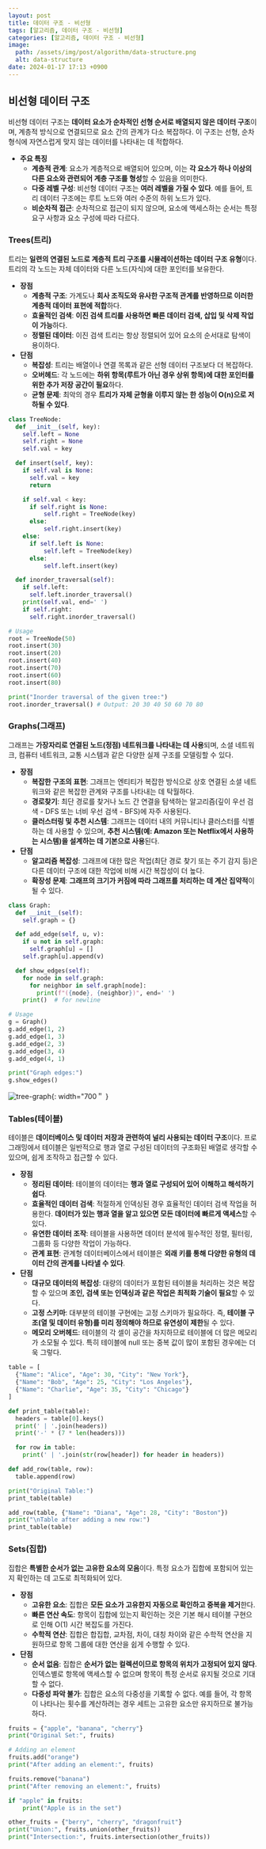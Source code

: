 ```yaml
---
layout: post
title: 데이터 구조 - 비선형
tags: [알고리즘, 데이터 구조 - 비선형]
categories: [알고리즘, 데이터 구조 - 비선형]
image:
  path: /assets/img/post/algorithm/data-structure.png
  alt: data-structure
date: 2024-01-17 17:13 +0900
---
```


## 비선형 데이터 구조

비선형 데이터 구조는 **데이터 요소가 순차적인 선형 순서로 배열되지 않은 데이터 구조**이며, 계층적 방식으로 연결되므로 요소 간의 관계가 다소 복잡하다. 이 구조는 선형, 순차 형식에 자연스럽게 맞지 않는 데이터를 나타내는 데 적합하다.

- **주요 특징**
  - **계층적 관계**: 요소가 계층적으로 배열되어 있으며, 이는 **각 요소가 하나 이상의 다른 요소와 관련되어 계층 구조를 형성**할 수 있음을 의미한다.
  - **다중 레벨 구성**: 비선형 데이터 구조는 **여러 레벨을 가질 수 있다**. 예를 들어, 트리 데이터 구조에는 루트 노드와 여러 수준의 하위 노드가 있다.
  - **비순차적 접근**: 순차적으로 접근이 되지 않으며, 요소에 액세스하는 순서는 특정 요구 사항과 요소 구성에 따라 다르다.

### Trees(트리)

트리는 **일련의 연결된 노드로 계층적 트리 구조를 시뮬레이션하는 데이터 구조 유형**이다. 트리의 각 노드는 자체 데이터와 다른 노드(자식)에 대한 포인터를 보유한다.

- **장점**
  - **계층적 구조**: 가계도나 **회사 조직도와 유사한 구조적 관계를 반영하므로 이러한 계층적 데이터 표현에 적합**하다.
  - **효율적인 검색**: **이진 검색 트리를 사용하면 빠른 데이터 검색, 삽입 및 삭제 작업이 가능**하다.
  - **정렬된 데이터**: 이진 검색 트리는 항상 정렬되어 있어 요소의 순서대로 탐색이 용이하다.
- **단점**
  - **복잡성**: 트리는 배열이나 연결 목록과 같은 선형 데이터 구조보다 더 복잡하다.
  - **오버헤드**: 각 노드에는 **하위 항목(루트가 아닌 경우 상위 항목)에 대한 포인터를 위한 추가 저장 공간이 필요**하다.
  - **균형 문제**: 최악의 경우 **트리가 자체 균형을 이루지 않는 한 성능이 O(n)으로 저하될 수 있다**.

```python
class TreeNode:
  def __init__(self, key):
    self.left = None
    self.right = None
    self.val = key

  def insert(self, key):
    if self.val is None:
      self.val = key
      return

    if self.val < key:
      if self.right is None:
          self.right = TreeNode(key)
      else:
          self.right.insert(key)
    else:
      if self.left is None:
          self.left = TreeNode(key)
      else:
          self.left.insert(key)

  def inorder_traversal(self):
    if self.left:
      self.left.inorder_traversal()
    print(self.val, end=' ')
    if self.right:
      self.right.inorder_traversal()

# Usage
root = TreeNode(50)
root.insert(30)
root.insert(20)
root.insert(40)
root.insert(70)
root.insert(60)
root.insert(80)

print("Inorder traversal of the given tree:")
root.inorder_traversal() # Output: 20 30 40 50 60 70 80
```

### Graphs(그래프)

그래프는 **가장자리로 연결된 노드(정점) 네트워크를 나타내는 데 사용**되며, 소셜 네트워크, 컴퓨터 네트워크, 교통 시스템과 같은 다양한 실제 구조를 모델링할 수 있다.

- **장점**
  - **복잡한 구조의 표현**: 그래프는 엔티티가 복잡한 방식으로 상호 연결된 소셜 네트워크와 같은 복잡한 관계와 구조를 나타내는 데 탁월하다.
  - **경로찾기**: 최단 경로를 찾거나 노드 간 연결을 탐색하는 알고리즘(깊이 우선 검색 - DFS 또는 너비 우선 검색 - BFS)에 자주 사용된다.
  - **클러스터링 및 추천 시스템**: 그래프는 데이터 내의 커뮤니티나 클러스터를 식별하는 데 사용할 수 있으며, **추천 시스템(예: Amazon 또는 Netflix에서 사용하는 시스템)을 설계하는 데 기본으로 사용**된다.
- **단점**
  - **알고리즘 복잡성**: 그래프에 대한 많은 작업(최단 경로 찾기 또는 주기 감지 등)은 다른 데이터 구조에 대한 작업에 비해 시간 복잡성이 더 높다.
  - **확장성 문제**: **그래프의 크기가 커짐에 따라 그래프를 처리하는 데 계산 집약적**이 될 수 있다.

```python
class Graph:
  def __init__(self):
    self.graph = {}

  def add_edge(self, u, v):
    if u not in self.graph:
      self.graph[u] = []
    self.graph[u].append(v)

  def show_edges(self):
    for node in self.graph:
      for neighbor in self.graph[node]:
        print(f"({node}, {neighbor})", end=' ')
    print()  # for newline

# Usage
g = Graph()
g.add_edge(1, 2)
g.add_edge(1, 3)
g.add_edge(2, 3)
g.add_edge(3, 4)
g.add_edge(4, 1)

print("Graph edges:")
g.show_edges()
```

![tree-graph](/assets/img/post/algorithm/tree-graph.jpg){: width="700＂ }

### Tables(테이블)

테이블은 **데이터베이스 및 데이터 저장과 관련하여 널리 사용되는 데이터 구조**이다. 프로그래밍에서 테이블은 일반적으로 행과 열로 구성된 데이터의 구조화된 배열로 생각할 수 있으며, 쉽게 조작하고 접근할 수 있다.

- **장점**
  - **정리된 데이터**: 테이블의 데이터는 **행과 열로 구성되어 있어 이해하고 해석하기 쉽다**.
  - **효율적인 데이터 검색**: 적절하게 인덱싱된 경우 효율적인 데이터 검색 작업을 허용한다. **데이터가 있는 행과 열을 알고 있으면 모든 데이터에 빠르게 액세스**할 수 있다.
  - **유연한 데이터 조작**: 테이블을 사용하면 데이터 분석에 필수적인 정렬, 필터링, 그룹화 등 다양한 작업이 가능하다.
  - **관계 표현**: 관계형 데이터베이스에서 테이블은 **외래 키를 통해 다양한 유형의 데이터 간의 관계를 나타낼 수 있다**.
- **단점**
  - **대규모 데이터의 복잡성**: 대량의 데이터가 포함된 테이블을 처리하는 것은 복잡할 수 있으며 **조인, 검색 또는 인덱싱과 같은 작업은 최적화 기술이 필요**할 수 있다.
  - **고정 스키마**: 대부분의 테이블 구현에는 고정 스키마가 필요하다. 즉, **테이블 구조(열 및 데이터 유형)를 미리 정의해야 하므로 유연성이 제한**될 수 있다.
  - **메모리 오버헤드**: 테이블의 각 셀이 공간을 차지하므로 테이블에 더 많은 메모리가 소모될 수 있다. 특히 테이블에 null 또는 중복 값이 ​​많이 포함된 경우에는 더욱 그렇다.

```python
table = [
  {"Name": "Alice", "Age": 30, "City": "New York"},
  {"Name": "Bob", "Age": 25, "City": "Los Angeles"},
  {"Name": "Charlie", "Age": 35, "City": "Chicago"}
]

def print_table(table):
  headers = table[0].keys()
  print(' | '.join(headers))
  print('-' * (7 * len(headers)))

  for row in table:
    print(' | '.join(str(row[header]) for header in headers))

def add_row(table, row):
  table.append(row)

print("Original Table:")
print_table(table)

add_row(table, {"Name": "Diana", "Age": 28, "City": "Boston"})
print("\nTable after adding a new row:")
print_table(table)
```

### Sets(집합)

집합은 **특별한 순서가 없는 고유한 요소의 모음**이다. 특정 요소가 집합에 포함되어 있는지 확인하는 데 고도로 최적화되어 있다.

- **장점**
  - **고유한 요소**: 집합은 **모든 요소가 고유한지 자동으로 확인하고 중복을 제거**한다.
  - **빠른 연산 속도**: 항목이 집합에 있는지 확인하는 것은 기본 해시 테이블 구현으로 인해 O(1) 시간 복잡도를 가진다.
  - **수학적 연산**: 집합은 합집합, 교차점, 차이, 대칭 차이와 같은 수학적 연산을 지원하므로 항목 그룹에 대한 연산을 쉽게 수행할 수 있다.
- **단점**
  - **순서 없음**: 집합은 **순서가 없는 컬렉션이므로 항목의 위치가 고정되어 있지 않다**. 인덱스별로 항목에 액세스할 수 없으며 항목이 특정 순서로 유지될 것으로 기대할 수 없다.
  - **다중성 파악 불가**: 집합은 요소의 다중성을 기록할 수 없다. 예를 들어, 각 항목이 나타나는 횟수를 계산하려는 경우 세트는 고유한 요소만 유지하므로 불가능하다.

```python
fruits = {"apple", "banana", "cherry"}
print("Original Set:", fruits)

# Adding an element
fruits.add("orange")
print("After adding an element:", fruits)

fruits.remove("banana")
print("After removing an element:", fruits)

if "apple" in fruits:
    print("Apple is in the set")

other_fruits = {"berry", "cherry", "dragonfruit"}
print("Union:", fruits.union(other_fruits))
print("Intersection:", fruits.intersection(other_fruits))
```
